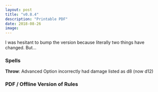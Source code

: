 ```yaml
---
layout: post
title: "v0.8.4"
description: "Printable PDF"
date: 2018-08-26
image:
---
```


I was hesitant to bump the version because literally two things have changed. But...

### Spells
__Throw__: Advanced Option incorrectly had damage listed as d8 (now d12)

### PDF / Offline Version of Rules





